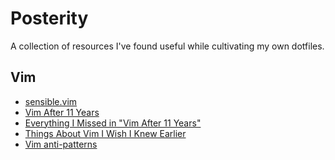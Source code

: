 Posterity
=========

A collection of resources I've found useful while cultivating my own dotfiles.

## Vim

 - [sensible.vim](https://github.com/tpope/vim-sensible)
 - [Vim After 11 Years](https://statico.github.io/vim.html)
 - [Everything I Missed in "Vim After 11 Years"](https://statico.github.io/vim2.html)
 - [Things About Vim I Wish I Knew Earlier](https://blog.petrzemek.net/2016/04/06/things-about-vim-i-wish-i-knew-earlier/)
 - [Vim anti-patterns](https://sanctum.geek.nz/arabesque/vim-anti-patterns/)
